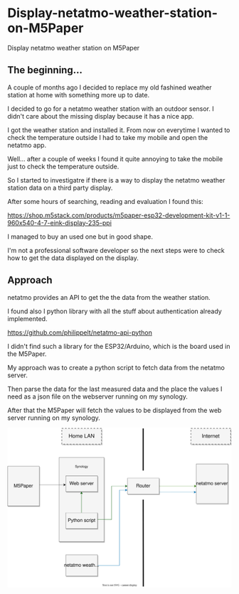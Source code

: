 # Display-netatmo-weather-station-on-M5Paper
Display netatmo weather station on M5Paper

## The beginning...
A couple of months ago I decided to replace my old fashined weather station at home with something more up to date.

I decided to go for a netatmo weather station with an outdoor sensor. 
I didn't care about the missing display because it has a nice app.

I got the weather station and installed it. 
From now on everytime I wanted to check the temperature outside I had to take my mobile and open the netatmo app.

Well... after a couple of weeks I found it quite annoying to take the mobile just to check the temperature outside.

So I started to investigatre if there is a way to display the netatmo weather station data on a third party display.

After some hours of searching, reading and evaluation I found this:

https://shop.m5stack.com/products/m5paper-esp32-development-kit-v1-1-960x540-4-7-eink-display-235-ppi

I managed to buy an used one but in good shape.

I'm not a professional software developer so the next steps were to check how to get the data displayed on the display.

## Approach
netatmo provides an API to get the the data from the weather station.

I found also I python library with all the stuff about authentication already implemented.

https://github.com/philippelt/netatmo-api-python

I didn't find such a library for the ESP32/Arduino, which is the board used in the M5Paper.

My approach was to create a python script to fetch data from the netatmo server.

Then parse the data for the last measured data and the place the values I need as a json file on the webserver running on my synology.

After that the M5Paper will fetch the values to be displayed from the web server running on my synology.

![Approach](images/Approach.svg)













